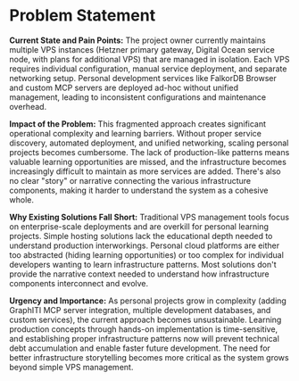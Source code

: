 # Problem Statement

**Current State and Pain Points:**
The project owner currently maintains multiple VPS instances (Hetzner primary gateway, Digital Ocean service node, with plans for additional VPS) that are managed in isolation. Each VPS requires individual configuration, manual service deployment, and separate networking setup. Personal development services like FalkorDB Browser and custom MCP servers are deployed ad-hoc without unified management, leading to inconsistent configurations and maintenance overhead.

**Impact of the Problem:**
This fragmented approach creates significant operational complexity and learning barriers. Without proper service discovery, automated deployment, and unified networking, scaling personal projects becomes cumbersome. The lack of production-like patterns means valuable learning opportunities are missed, and the infrastructure becomes increasingly difficult to maintain as more services are added. There's also no clear "story" or narrative connecting the various infrastructure components, making it harder to understand the system as a cohesive whole.

**Why Existing Solutions Fall Short:**
Traditional VPS management tools focus on enterprise-scale deployments and are overkill for personal learning projects. Simple hosting solutions lack the educational depth needed to understand production interworkings. Personal cloud platforms are either too abstracted (hiding learning opportunities) or too complex for individual developers wanting to learn infrastructure patterns. Most solutions don't provide the narrative context needed to understand how infrastructure components interconnect and evolve.

**Urgency and Importance:**
As personal projects grow in complexity (adding GraphITI MCP server integration, multiple development databases, and custom services), the current approach becomes unsustainable. Learning production concepts through hands-on implementation is time-sensitive, and establishing proper infrastructure patterns now will prevent technical debt accumulation and enable faster future development. The need for better infrastructure storytelling becomes more critical as the system grows beyond simple VPS management.
